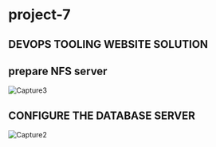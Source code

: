 # project-7
## DEVOPS TOOLING WEBSITE SOLUTION

## prepare NFS server

![Capture3](https://user-images.githubusercontent.com/108102087/190637352-f50bed96-7bdf-4d07-b257-b02a865f8494.PNG)


## CONFIGURE THE DATABASE SERVER

![Capture2](https://user-images.githubusercontent.com/108102087/190636487-dc70a3f5-0537-4fbc-a37a-4d01e508d1b2.PNG)
